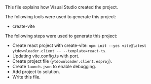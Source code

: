 This file explains how Visual Studio created the project.

The following tools were used to generate this project:
- create-vite

The following steps were used to generate this project:
- Create react project with create-vite: `npm init --yes vite@latest ytdownloader.client -- --template=react-ts`.
- Updating vite.config.ts with port.
- Create project file (`ytdownloader.client.esproj`).
- Create `launch.json` to enable debugging.
- Add project to solution.
- Write this file.
